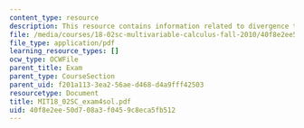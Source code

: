 ```yaml
---
content_type: resource
description: This resource contains information related to divergence theorem.
file: /media/courses/18-02sc-multivariable-calculus-fall-2010/40f8e2ee50d708a3f0459c8eca5fb512_MIT18_02SC_exam4sol.pdf
file_type: application/pdf
learning_resource_types: []
ocw_type: OCWFile
parent_title: Exam
parent_type: CourseSection
parent_uid: f201a113-3ea2-56ae-d468-d4a9fff42503
resourcetype: Document
title: MIT18_02SC_exam4sol.pdf
uid: 40f8e2ee-50d7-08a3-f045-9c8eca5fb512
---
```

